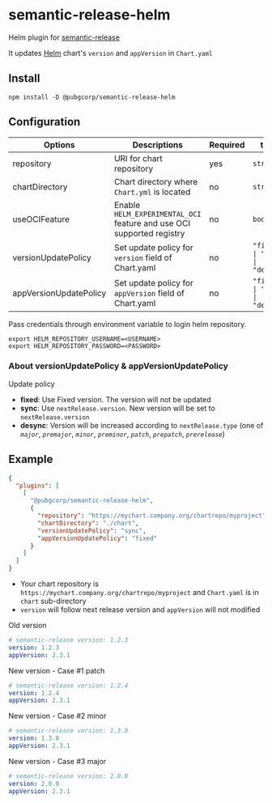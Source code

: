 # semantic-release-helm

Helm plugin for [semantic-release](https://github.com/semantic-release/semantic-release)

It updates [Helm](https://helm.sh/) chart's `version` and `appVersion` in `Chart.yaml`

## Install

```
npm install -D @pubgcorp/semantic-release-helm
```

## Configuration

| Options                | Descriptions                                                          | Required | type                            | Default  |
| ---------------------- | --------------------------------------------------------------------- | -------- | ------------------------------- | -------- |
| repository             | URI for chart repository                                              | yes      | `string`                        | `none`   |
| chartDirectory         | Chart directory where `Chart.yml` is located                          | no       | `string`                        | `.`      |
| useOCIFeature          | Enable `HELM_EXPERIMENTAL_OCI` feature and use OCI supported registry | no       | `boolean`                       | `false`  |
| versionUpdatePolicy    | Set update policy for `version` field of Chart.yaml                   | no       | `"fixed" \| "sync" \| "desync"` | `"sync"` |
| appVersionUpdatePolicy | Set update policy for `appVersion` field of Chart.yaml                | no       | `"fixed" \| "sync" \| "desync"` | `"sync"` |


Pass credentials through environment variable to login helm repository.

```
export HELM_REPOSITORY_USERNAME=<USERNAME>
export HELM_REPOSITORY_PASSWORD=<PASSWORD>
```

### About versionUpdatePolicy & appVersionUpdatePolicy

Update policy

- **fixed**: Use Fixed version. The version will not be updated
- **sync**: Use `nextRelease.version`. New version will be set to `nextRelease.version`
- **desync**: Version will be increased according to `nextRelease.type` (one of *`major`*, *`premajor`*, *`minor`*, *`preminor`*, *`patch`*, *`prepatch`*, *`prerelease`*)

## Example

```json
{
  "plugins": [
    [
      "@pubgcorp/semantic-release-helm",
      {
        "repository": "https://mychart.company.org/chartrepo/myproject",
        "chartDirectory": "./chart",
        "versionUpdatePolicy": "sync",
        "appVersionUpdatePolicy": "fixed"
      }
    ]
  ]
}
```

- Your chart repository is `https://mychart.company.org/chartrepo/myproject` and `Chart.yaml` is in `chart` sub-directory
- `version` will follow next release version and `appVersion` will not modified


Old version
```yaml
# semantic-release version: 1.2.3
version: 1.2.3
appVersion: 2.3.1
```

New version - Case #1 patch
```yaml
# semantic-release version: 1.2.4
version: 1.2.4
appVersion: 2.3.1
```

New version - Case #2 minor
```yaml
# semantic-release version: 1.3.0
version: 1.3.0
appVersion: 2.3.1
```

New version - Case #3 major
```yaml
# semantic-release version: 2.0.0
version: 2.0.0
appVersion: 2.3.1
```